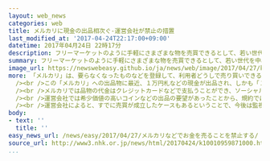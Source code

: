 ```yaml
---
layout: web_news
categories: web
title: メルカリに現金の出品相次ぐ-運営会社が禁止の措置
last_modified_at: '2017-04-24T22:17:00+09:00'
datetime: 2017年04月24日 22時17分
description: フリーマーケットのように手軽にさまざまな物を売買できるとして、若い世代を中心に人気のスマートフォンアプリの「メルカリ」に、「１万円札」などの現金が出品されるケースが相次ぎ、運営会社は「規約で禁止しているマネーロンダリング行為にあたるおそれがある」として、現行貨幣の出品を禁止するとともに監視を強化することにしています。
summary: フリーマーケットのように手軽にさまざまな物を売買できるとして、若い世代を中心に人気のスマートフォンアプリの「メルカリ」に、「１万円札」などの現金が出品されるケースが相次ぎ、運営会社は「規約で禁止しているマネーロンダリング行為にあたるおそれがある」として、現行貨幣の出品を禁止するとともに監視を強化することにしています。
image_url: https://newswebeasy.github.io/ja/news/web/image/2017/04/27/k10010959871000.jpg
more: 「メルカリ」は、要らなくなったものなどを登録して、利用者どうしで売り買いできるスマートフォンのアプリで、ネットオークションと違ってフリーマーケットのように品物をすぐに購入できる手軽さから、若い世代を中心に人気が集まり、運営会社「メルカリ」によると、アプリのダウンロード件数は４０００万件を超え、掲載されている出品は１００万点を超えるということです。<br
  /><br />この「メルカリ」への出品物に最近、１万円札などの現金が出品され、しかも「１万円札５枚で５万９０００円」といった額面以上の金額がつけられるケースが相次いでいました。<br
  /><br />メルカリでは品物の代金はクレジットカードなどで支払うことができ、ソーシャルメディアなどでは、「すぐに現金がほしい人や何らかの理由でクレジットカードのキャッシングを利用できない人に向けた、新手の現金化ビジネスでは」といった指摘が出ていました。<br
  /><br />運営会社では希少価値の高いコインなどの出品の要望があったことから、規約では現金の出品は禁止していませんでしたが、最近相次いでいるケースは、「規約で禁止しているマネーロンダリングを目的とした行為にあたるおそれがある」として、２２日付けで現行貨幣の出品を禁止したということです。<br
  /><br />運営会社によると、すでに売買が成立したケースもあるということで、今後は監視を強化して、規約に反する出品は見つけしだい削除していくということです。
body:
- text: ''
  title: ''
easy_news_url: /news/easy/2017/04/27/メルカリなどでお金を売ることを禁止する/
source_url: http://www3.nhk.or.jp/news/html/20170424/k10010959871000.html?utm_int=nsearch_contents_search-items_003
...
```

